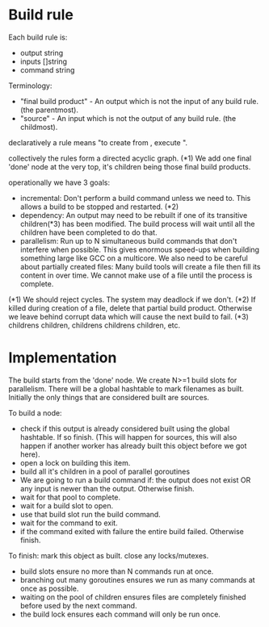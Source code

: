 # Build rule

Each build rule is:

* output string
* inputs []string
* command string

Terminology:
* "final build product" - An output which is not the input of any build rule. (the parentmost).
* "source" - An input which is not the output of any build rule. (the childmost).

declaratively a rule means "to create <output> from <inputs>, execute <command>".

collectively the rules form a directed acyclic graph. (*1) We add one final 'done' node at the very top, it's children being those final build products.

operationally we have 3 goals:

* incremental: Don't perform a build command unless we need to. This allows a build to be stopped and restarted. (*2)
* dependency: An output may need to be rebuilt if one of its transitive children(*3) has been modified. The build process will wait until all the children have been completed to do that.
* parallelism: Run up to N simultaneous build commands that don't interfere when possible. This gives enormous speed-ups when building something large like GCC on a multicore. We also need to be careful about partially created files: Many build tools will create a file then fill its content in over time. We cannot make use of a file until the process is complete.

(*1) We should reject cycles. The system may deadlock if we don't.
(*2) If killed during creation of a file, delete that partial build product. Otherwise we leave behind corrupt data which will cause the next build to fail.
(*3) childrens children, childrens childrens children, etc.


# Implementation

The build starts from the 'done' node. We create N>=1 build slots for parallelism.
There will be a global hashtable to mark filenames as built. Initially the only things that are considered built are sources.

To build a node:

- check if this output is already considered built using the global hashtable. If so finish. (This will happen for sources, this will also happen if another worker has already built this object before we got here).
- open a lock on building this item.
- build all it's children in a pool of parallel goroutines
- We are going to run a build command if: the output does not exist OR any input is newer than the output. Otherwise finish.
- wait for that pool to complete.
- wait for a build slot to open.
- use that build slot run the build command. 
- wait for the command to exit.
- if the command exited with failure the entire build failed. Otherwise finish.

To finish: mark this object as built. close any locks/mutexes.

* build slots ensure no more than N commands run at once.
* branching out many goroutines ensures we run as many commands at once as possible.
* waiting on the pool of children ensures files are completely finished before used by the next command.
* the build lock ensures each command will only be run once.

